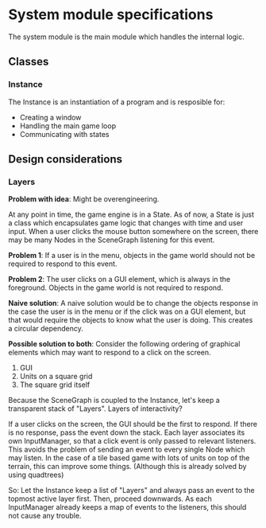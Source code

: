 # System module specifications
The system module is the main module which handles the internal logic.

## Classes
### Instance
The Instance is an instantiation of a program and is resposible for:
* Creating a window
* Handling the main game loop
* Communicating with states

## Design considerations
### Layers
**Problem with idea**: Might be overengineering.

At any point in time, the game engine is in a State. As of now, a State is just a class which encapsulates game logic that changes with time and user input. When a user clicks the mouse button somewhere on the screen, there may be many Nodes in the SceneGraph listening for this event. 

**Problem 1**: If a user is in the menu, objects in the game world should not be required to respond to this event. 

**Problem 2**: The user clicks on a GUI element, which is always in the foreground. Objects in the game world is not required to respond.

**Naive solution**: A naive solution would be to change the objects response in the case the user is in the menu or if the click was on a GUI element, but that would require the objects to know what the user is doing. This creates a circular dependency.

**Possible solution to both**:
Consider the following ordering of graphical elements which may want to respond to a click on the screen.
1. GUI
2. Units on a square grid
3. The square grid itself

Because the SceneGraph is coupled to the Instance, let's keep a transparent stack of "Layers". Layers of interactivity?

If a user clicks on the screen, the GUI should be the first to respond. If there is no response, pass the event down the stack. Each layer associates its own InputManager, so that a click event is only passed to relevant listeners. This avoids the problem of sending an event to every single Node which may listen. In the case of a tile based game with lots of units on top of the terrain, this can improve some things. (Although this is already solved by using quadtrees)

So: Let the Instance keep a list of "Layers" and always pass an event to the topmost active layer first. Then, proceed downwards. As each InputManager already keeps a map of events to the listeners, this should not cause any trouble.